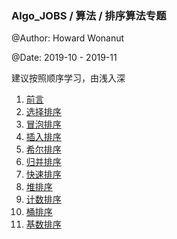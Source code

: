 ### Algo_JOBS / 算法 / 排序算法专题

@Author: Howard Wonanut

@Date: 2019-10 - 2019-11

建议按照顺序学习，由浅入深

1. [前言](./十大排序算法.md)
2. [选择排序](./十大排序算法.md)
3. [冒泡排序](./十大排序算法.md)
4. [插入排序](./十大排序算法.md)
5. [希尔排序](./十大排序算法.md)
6. [归并排序](./十大排序算法.md)
7. [快速排序](./十大排序算法.md)
8. [堆排序](./十大排序算法.md)
9. [计数排序](./十大排序算法.md)
10. [桶排序](./十大排序算法.md)
11. [基数排序](./十大排序算法.md)

